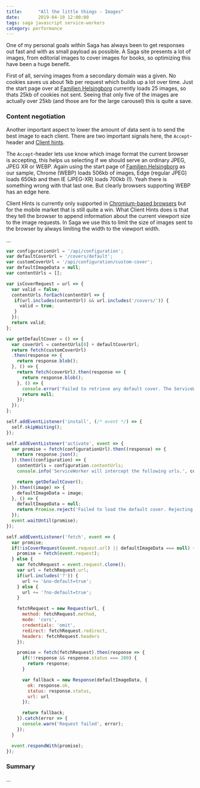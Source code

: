 ```yaml
---
title:      "All the little things - Images"
date:       2019-04-10 12:00:00
tags: saga javascript service-workers
category: performance
---
```


One of my personal goals within Saga has always been to get responses out fast
and with as small payload as possible. A Saga site presents a lot of images,
from editorial images to cover images for books, so optimizing this have been
a huge benefit.

First of all, serving images from a secondary domain was a given. No cookies
saves us about 1kb per request which builds up a lot over time. Just the start
page over at [Familjen Helsingborg](https://www.bibliotekfh.se/) currently loads
25 images, so thats 25kb of cookies not sent. Seeing that only five of the
images are actually over 25kb (and those are for the large carousel) this is
quite a save.

### Content negotiation

Another important aspect to lower the amount of data sent is to send the best
image to each client. There are two important signals here, the `Accept`-header
and [Client hints](https://developers.google.com/web/updates/2015/09/automating-resource-selection-with-client-hints).

The `Accept`-header lets use know which image format the current browser is
accepting, this helps us selecting if we should serve an ordinary JPEG, JPEG XR
or WEBP. Again using the start page of [Familjen Helsingborg](https://www.bibliotekfh.se/)
as our sample, Chrome (WEBP) loads 506kb of images, Edge (regular JPEG) loads
650kb and then IE (JPEG-XR) loads 700kb (!). Yeah there is something wrong with
that last one. But clearly browsers supporting WEBP has an edge here.

Client Hints is currently only supported in
[Chromium-based browsers](https://caniuse.com/#search=client%20hints) but for
the mobile market that is still quite a win. What Client Hints does is that they
tell the browser to append information about the current viewport size to the
image requests. In Saga we use this to limit the size of images sent to the
browser by always limiting the width to the viewport width.

...

```javascript
var configurationUrl = '/api/configuration';
var defaultCoverUrl = '/covers/default';
var customCoverUrl = '/api/configuration/custom-cover';
var defaultImageData = null;
var contentUrls = [];

var isCoverRequest = url => {
  var valid = false;
  contentUrls.forEach(contentUrl => {
   if(url.includes(contentUrl) && url.includes('/covers/')) {
     valid = true;
   }
  });
  return valid;
};

var getDefaultCover = () => {
  var coverUrl = contentUrls[0] + defaultCoverUrl;
  return fetch(customCoverUrl)
  .then(response => {
    return response.blob();
  }, () => {
    return fetch(coverUrl).then(response => {
      return response.blob();
    }, () => {
      console.error('Failed to retrieve any default cover. The ServiceWorker will be quite useless.')
      return null;
    });
  });
};

self.addEventListener('install', (/* event */) => {
  self.skipWaiting();
});

self.addEventListener('activate', event => {
  var promise = fetch(configurationUrl).then((response) => {
    return response.json();
  }).then((configuration) => {
    contentUrls = configuration.contentUrls;
    console.info('ServiceWorker will intercept the following urls.', contentUrls);

    return getDefaultCover();
  }).then((image) => {
    defaultImageData = image;
  }, () => {
    defaultImageData = null;
    return Promise.reject('Failed to load the default cover. Rejecting promise and disabling interception.');
  });
  event.waitUntil(promise);
});

self.addEventListener('fetch', event => {
  var promise;
  if(!isCoverRequest(event.request.url) || defaultImageData === null) {
    promise = fetch(event.request);
  } else {
    var fetchRequest = event.request.clone();
    var url = fetchRequest.url;
    if(url.includes('?')) {
      url += '&no-default=true';
    } else {
      url += '?no-default=true';
    }

    fetchRequest = new Request(url, {
      method: fetchRequest.method,
      mode: 'cors',
      credentials: 'omit',
      redirect: fetchRequest.redirect,
      headers: fetchRequest.headers
    });

    promise = fetch(fetchRequest).then(response => {
      if(!!response && response.status === 200) {
        return response;
      }

      var fallback = new Response(defaultImageData, {
        ok: response.ok,
        status: response.status,
        url: url
      });

      return fallback;
    }).catch(error => {
      console.warn('Request failed', error);
    });
  }

  event.respondWith(promise);
});
```

### Summary

...
